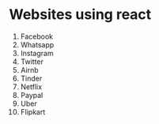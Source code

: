 # Websites using react

1. Facebook
2. Whatsapp
3. Instagram
4. Twitter
5. Airnb
6. Tinder
7. Netflix
8. Paypal
9. Uber
10. Flipkart
